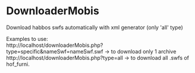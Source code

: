 # DownloaderMobis
Download habbos swfs automatically with xml generator (only 'all' type)

Examples to use: <br>
http://localhost/downloaderMobis.php?type=specific&nameSwf=nameSwf.swf -> to download only 1 archive<br>
http://localhost/downloaderMobis.php?type=all -> to download all .swfs of hof_furni.
